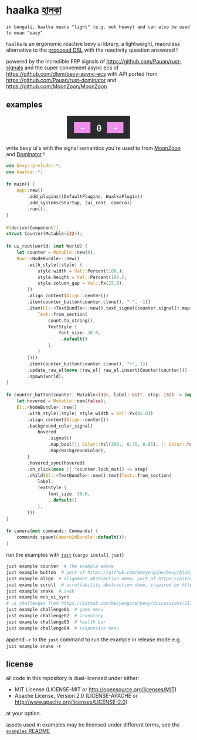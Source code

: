 # haalka [হালকা](https://translate.google.com/?sl=bn&tl=en&text=%E0%A6%B9%E0%A6%BE%E0%A6%B2%E0%A6%95%E0%A6%BE&op=translate)
```
in bengali, haalka means "light" (e.g. not heavy) and can also be used to mean "easy"
```

`haalka` is an ergonomic reactive bevy ui library, a lightweight, macroless alternative to the [proposed DSL](https://github.com/bevyengine/bevy/discussions/9538) with the reactivity question answered !

powered by the incredible FRP signals of https://github.com/Pauan/rust-signals and the super convenient async ecs of https://github.com/dlom/bevy-async-ecs with API ported from https://github.com/Pauan/rust-dominator and https://github.com/MoonZoon/MoonZoon

## examples

<p align="center">
  <img src="docs/static/counter.gif">
</p>

write bevy ui's with the signal semantics you're used to from [MoonZoon](https://github.com/MoonZoon/MoonZoon) and [Dominator](https://github.com/Pauan/rust-dominator) !
```rust
use bevy::prelude::*;
use haalka::*;

fn main() {
    App::new()
        .add_plugins((DefaultPlugins, HaalkaPlugin))
        .add_systems(Startup, (ui_root, camera))
        .run();
}

#[derive(Component)]
struct Counter(Mutable<i32>);

fn ui_root(world: &mut World) {
    let counter = Mutable::new(0);
    Row::<NodeBundle>::new()
        .with_style(|style| {
            style.width = Val::Percent(100.);
            style.height = Val::Percent(100.);
            style.column_gap = Val::Px(15.0);
        })
        .align_content(Align::center())
        .item(counter_button(counter.clone(), "-", -1))
        .item(El::<TextBundle>::new().text_signal(counter.signal().map(|count| {
            Text::from_section(
                count.to_string(),
                TextStyle {
                    font_size: 30.0,
                    ..default()
                },
            )
        })))
        .item(counter_button(counter.clone(), "+", 1))
        .update_raw_el(move |raw_el| raw_el.insert(Counter(counter)))
        .spawn(world);
}

fn counter_button(counter: Mutable<i32>, label: &str, step: i32) -> impl Element {
    let hovered = Mutable::new(false);
    El::<NodeBundle>::new()
        .with_style(|style| style.width = Val::Px(45.0))
        .align_content(Align::center())
        .background_color_signal(
            hovered
                .signal()
                .map_bool(|| Color::hsl(300., 0.75, 0.85), || Color::hsl(300., 0.75, 0.75))
                .map(BackgroundColor),
        )
        .hovered_sync(hovered)
        .on_click(move || *counter.lock_mut() += step)
        .child(El::<TextBundle>::new().text(Text::from_section(
            label,
            TextStyle {
                font_size: 30.0,
                ..default()
            },
        )))
}

fn camera(mut commands: Commands) {
    commands.spawn(Camera2dBundle::default());
}
```

run the examples with [`just`](https://github.com/casey/just) (`cargo install just`)
```bash
just example counter  # the example above
just example button  # port of https://github.com/bevyengine/bevy/blob/main/examples/ui/button.rs
just example align  # alignment abstraction demo, port of https://github.com/MoonZoon/MoonZoon/tree/main/examples/align and https://github.com/MoonZoon/MoonZoon/tree/main/examples/align_content
just example scroll  # scrollability abstraction demo, inspired by https://github.com/mintlu8/bevy-rectray/blob/main/examples/scroll_discrete.rs
just example snake  # snek
just example ecs_ui_sync
# ui challenges from https://github.com/bevyengine/bevy/discussions/11100
just example challenge01  # game menu
just example challenge02  # inventory
just example challenge03  # health bar
just example challenge04  # responsive menu
```
append `-r` to the `just` command to run the example in release mode e.g. `just example snake -r`

## license
all code in this repository is dual-licensed under either:

- MIT License (LICENSE-MIT or http://opensource.org/licenses/MIT)
- Apache License, Version 2.0 (LICENSE-APACHE or http://www.apache.org/licenses/LICENSE-2.0)

at your option.

assets used in examples may be licensed under different terms, see the [`examples` README](./examples/README.md#license)
